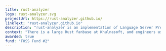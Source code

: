 ```yaml
---
title: rust-analyzer
logo: rust-analyzer.svg
projectUrl: https://rust-analyzer.github.io/
linkText: "rust-analyzer.github.io"
description: "rust-analyzer is an implementation of Language Server Protocol for the Rust programming language. It provides features like completion and goto definition for many code editors, including VS Code, Emacs and Vim."
context: "There is a large Rust fanbase at Khulnasoft, and engineers using Rust find themselves using rust-analyzer every day. It's often paired with Visual Studio Code by productive Rust engineers."
awarded: true 
fund: "FOSS Fund #2"
---
```

